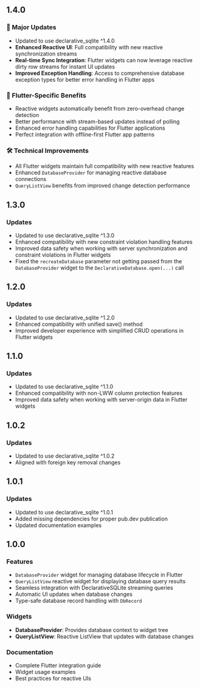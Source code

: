 ## 1.4.0

### 🚀 Major Updates
- Updated to use declarative_sqlite ^1.4.0
- **Enhanced Reactive UI**: Full compatibility with new reactive synchronization streams
- **Real-time Sync Integration**: Flutter widgets can now leverage reactive dirty row streams for instant UI updates
- **Improved Exception Handling**: Access to comprehensive database exception types for better error handling in Flutter apps

### 🎯 Flutter-Specific Benefits
- Reactive widgets automatically benefit from zero-overhead change detection
- Better performance with stream-based updates instead of polling
- Enhanced error handling capabilities for Flutter applications
- Perfect integration with offline-first Flutter app patterns

### 🛠️ Technical Improvements
- All Flutter widgets maintain full compatibility with new reactive features
- Enhanced `DatabaseProvider` for managing reactive database connections
- `QueryListView` benefits from improved change detection performance

## 1.3.0

### Updates
- Updated to use declarative_sqlite ^1.3.0
- Enhanced compatibility with new constraint violation handling features
- Improved data safety when working with server synchronization and constraint violations in Flutter widgets
- Fixed the `recreateDatabase` parameter not getting passed from the `DatabaseProvider` widget to the `DeclarativeDatabase.open(...)` call

## 1.2.0

### Updates
- Updated to use declarative_sqlite ^1.2.0
- Enhanced compatibility with unified save() method
- Improved developer experience with simplified CRUD operations in Flutter widgets

## 1.1.0

### Updates
- Updated to use declarative_sqlite ^1.1.0
- Enhanced compatibility with non-LWW column protection features
- Improved data safety when working with server-origin data in Flutter widgets

## 1.0.2

### Updates
- Updated to use declarative_sqlite ^1.0.2
- Aligned with foreign key removal changes

## 1.0.1

### Updates
- Updated to use declarative_sqlite ^1.0.1
- Added missing dependencies for proper pub.dev publication
- Updated documentation examples

## 1.0.0

### Features
- `DatabaseProvider` widget for managing database lifecycle in Flutter
- `QueryListView` reactive widget for displaying database query results
- Seamless integration with DeclarativeSQLite streaming queries
- Automatic UI updates when database changes
- Type-safe database record handling with `DbRecord`

### Widgets
- **DatabaseProvider**: Provides database context to widget tree
- **QueryListView**: Reactive ListView that updates with database changes

### Documentation
- Complete Flutter integration guide
- Widget usage examples
- Best practices for reactive UIs